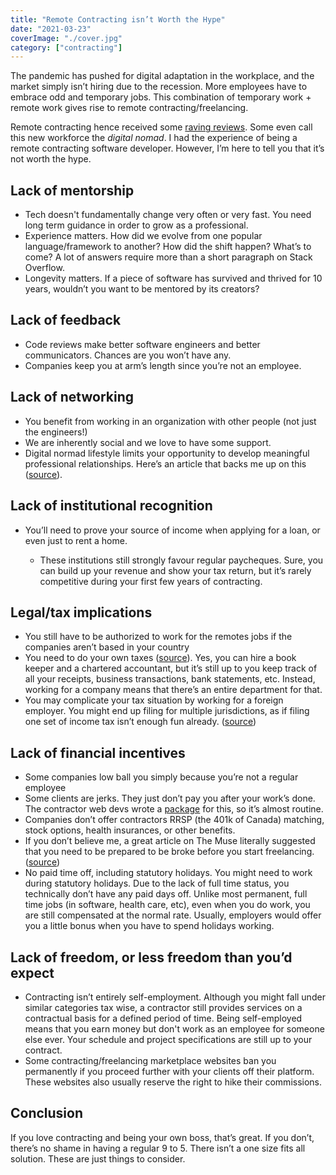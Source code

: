 ```yaml
---
title: "Remote Contracting isn’t Worth the Hype"
date: "2021-03-23"
coverImage: "./cover.jpg"
category: ["contracting"]
---
```


The pandemic has pushed for digital adaptation in the workplace, and the market simply isn’t hiring due to the recession. More employees have to embrace odd and temporary jobs. This combination of temporary work + remote work gives rise to remote contracting/freelancing.

Remote contracting hence received some [raving reviews](https://www.forbes.com/sites/jonyounger/2020/05/29/remote-is-a-powerful-growth-driver-for-freelancing-32-platform-ceos-explain-why/?sh=79f135b919cd). Some even call this new workforce the _digital nomad_. I had the experience of being a remote contracting software developer. However, I’m here to tell you that it’s not worth the hype.

## Lack of mentorship

- Tech doesn't fundamentally change very often or very fast. You need long term guidance in order to grow as a professional.
- Experience matters. How did we evolve from one popular language/framework to another? How did the shift happen? What’s to come? A lot of answers require more than a short paragraph on Stack Overflow.
- Longevity matters. If a piece of software has survived and thrived for 10 years, wouldn’t you want to be mentored by its creators?

## Lack of feedback

- Code reviews make better software engineers and better communicators. Chances are you won’t have any.
- Companies keep you at arm’s length since you’re not an employee.

## Lack of networking

- You benefit from working in an organization with other people (not just the engineers!)
- We are inherently social and we love to have some support.
- Digital normad lifestyle limits your opportunity to develop meaningful professional relationships. Here’s an article that backs me up on this ([source](https://dev.to/ladybug/thoughts-on-being-a-digital-nomad-55i6)).

## Lack of institutional recognition

- You’ll need to prove your source of income when applying for a loan, or even just to rent a home.

  - These institutions still strongly favour regular paycheques. Sure, you can build up your revenue and show your tax return, but it’s rarely competitive during your first few years of contracting.

## Legal/tax implications

- You still have to be authorized to work for the remotes jobs if the companies aren’t based in your country
- You need to do your own taxes ([source](https://memegenerator.net/instance/84799616/taxxxxx-i-did-my-own-taxes-today-i-should-be-in-prison-by-friday)). Yes, you can hire a book keeper and a chartered accountant, but it’s still up to you keep track of all your receipts, business transactions, bank statements, etc. Instead, working for a company means that there’s an entire department for that.
- You may complicate your tax situation by working for a foreign employer. You might end up filing for multiple jurisdictions, as if filing one set of income tax isn’t enough fun already. ([source](https://www.reddit.com/r/cantax/comments/klwcij/help_needed_cross_border_taxes_us_citizen/))

## Lack of financial incentives

- Some companies low ball you simply because you’re not a regular employee
- Some clients are jerks. They just don’t pay you after your work’s done. The contractor web devs wrote a [package](https://www.reddit.com/r/webdev/comments/anc72t/client_did_not_pay/) for this, so it’s almost routine.
- Companies don’t offer contractors RRSP (the 401k of Canada) matching, stock options, health insurances, or other benefits.
- If you don’t believe me, a great article on The Muse literally suggested that you need to be prepared to be broke before you start freelancing. ([source](https://www.themuse.com/advice/your-4step-guide-to-launching-a-successful-fulltime-freelance-career))
- No paid time off, including statutory holidays. You might need to work during statutory holidays. Due to the lack of full time status, you technically don’t have any paid days off. Unlike most permanent, full time jobs (in software, health care, etc), even when you do work, you are still compensated at the normal rate. Usually, employers would offer you a little bonus when you have to spend holidays working.

## Lack of freedom, or less freedom than you’d expect

- Contracting isn’t entirely self-employment. Although you might fall under similar categories tax wise, a contractor still provides services on a contractual basis for a defined period of time. Being self-employed means that you earn money but don't work as an employee for someone else ever. Your schedule and project specifications are still up to your contract.
- Some contracting/freelancing marketplace websites ban you permanently if you proceed further with your clients off their platform. These websites also usually reserve the right to hike their commissions.

## Conclusion

If you love contracting and being your own boss, that’s great. If you don’t, there’s no shame in having a regular 9 to 5. There isn’t a one size fits all solution. These are just things to consider.
